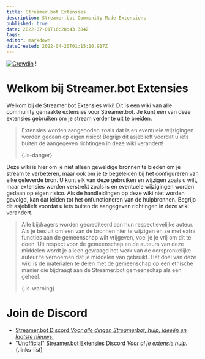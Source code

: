 ```yaml
---
title: Streamer.bot Extensies
description: Streamer.bot Community Made Extensions
published: true
date: 2022-07-01T16:28:43.384Z
tags:
editor: markdown
dateCreated: 2022-04-20T01:15:10.917Z
---
```


[![Crowdin](https://badges.crowdin.net/streamer-bot-extensions-wiki/localized.svg)](https://translate.botextensions.dev/project/streamer-bot-extensions-wiki) !
# Welkom bij Streamer.bot Extensies

Welkom bij de Streamer.bot Extensies wiki! Dit is een wiki van alle community gemaakte extensies voor Streamer.bot. Je kunt een van deze extensies gebruiken om je stream verder te uit te breiden.
> Extensies worden aangeboden zoals dat is en eventuele wijzigingen worden gedaan op eigen risico! Begrijp dit asjeblieft voordat u iets buiten de aangegeven richtingen in deze wiki verandert! 
> 
> {.is-danger}

Deze wiki is hier om je niet alleen geweldige bronnen te bieden om je stream te verbeteren, maar ook om je te begeleiden bij het configureren van elke geleverde bron. U kunt elk van deze gebruiken en wijzigen zoals u wilt, maar extensies worden verstrekt zoals is en eventuele wijzigingen worden gedaan op eigen risico. Als de handleidingen op deze wiki niet worden gevolgd, kan dat leiden tot het onfunctioneren van de hulpbronnen. Begrijp dit asjeblieft voordat u iets buiten de aangegeven richtingen in deze wiki verandert.
> Alle bijdragers worden gecrediteerd aan hun respectievelijke auteur. Als je besluit om een van de bronnen hier te wijzigen en ze met extra functies aan de gemeenschap wilt vrijgeven, voel je je vrij om dit te doen. Uit respect voor de gemeenschap en de auteurs van deze middelen wordt je alleen gevraagd het werk van de oorspronkelijke auteur te vernoemen dat je middelen van gebruikt. Het doel van deze wiki is de materialen te delen met de gemeenschap op een ethische manier die bijdraagt aan de Streamer.bot gemeenschap als een geheel. 
> 
> {.is-warning}

# Join de Discord

- [Streamer.bot Discord *Voor alle dingen Streamerbot, hulp, ideeën en laatste nieuws.*](https://discord.gg/6jBaYeatnZ)
- ["Unofficial" Streamer.bot Extensies Discord *Voor al je extensie hulp.*](https://discord.gg/a9ttKtkUZ7)
{.links-list}


